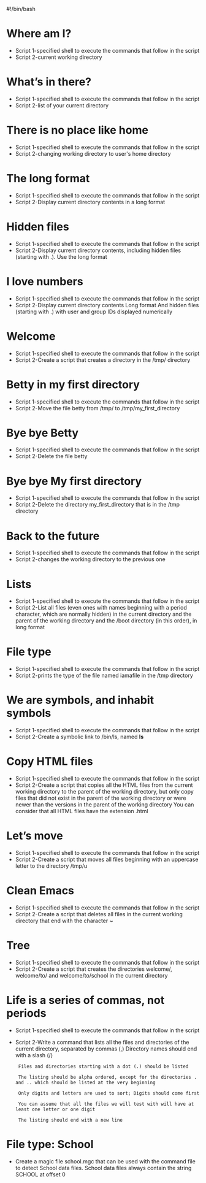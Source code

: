 #!/bin/bash
#  Where am I?
* Script 1-specified shell to execute the commands that follow in the script
* Script 2-current working directory

#  What’s in there?
* Script 1-specified shell to execute the commands that follow in the script
* Script 2-list of your current directory

# There is no place like home
* Script 1-specified shell to execute the commands that follow in the script
* Script 2-changing working directory to user's home directory

# The long format
* Script 1-specified shell to execute the commands that follow in the script
* Script 2-Display current directory contents in a long format

# Hidden files
* Script 1-specified shell to execute the commands that follow in the script
* Script 2-Display current directory contents, including hidden files (starting with .). Use the long format

#  I love numbers
* Script 1-specified shell to execute the commands that follow in the script
* Script 2-Display current directory contents
   Long format
   And hidden files (starting with .)
   with user and group IDs displayed numerically

# Welcome
* Script 1-specified shell to execute the commands that follow in the script
* Script 2-Create a script that creates a directory in the /tmp/ directory

# Betty in my first directory
* Script 1-specified shell to execute the commands that follow in the script
* Script 2-Move the file betty from /tmp/ to /tmp/my_first_directory

# Bye bye Betty
* Script 1-specified shell to execute the commands that follow in the script
* Script 2-Delete the file betty

# Bye bye My first directory
* Script 1-specified shell to execute the commands that follow in the script
* Script 2-Delete the directory my_first_directory that is in the /tmp directory

# Back to the future
* Script 1-specified shell to execute the commands that follow in the script
* Script 2-changes the working directory to the previous one

# Lists
* Script 1-specified shell to execute the commands that follow in the script
* Script 2-List all files (even ones with names beginning with a period character, which are normally hidden) in the current directory and the parent of the working directory and the /boot directory (in this order), in long format

# File type
* Script 1-specified shell to execute the commands that follow in the script
* Script 2-prints the type of the file named iamafile in the /tmp directory

# We are symbols, and inhabit symbols
* Script 1-specified shell to execute the commands that follow in the script 
* Script 2-Create a symbolic link to /bin/ls, named __ls__

# Copy HTML files
* Script 1-specified shell to execute the commands that follow in the script
* Script 2-Create a script that copies all the HTML files from the current working directory to the parent of the working directory, but only copy files that did not exist in the parent of the working directory or were newer than the versions in the parent of the working directory
    You can consider that all HTML files have the extension .html

#  Let’s move
* Script 1-specified shell to execute the commands that follow in the script
* Script 2-Create a script that moves all files beginning with an uppercase letter to the directory /tmp/u

# Clean Emacs
* Script 1-specified shell to execute the commands that follow in the script
* Script 2-Create a script that deletes all files in the current working directory that end with the character ~

# Tree
* Script 1-specified shell to execute the commands that follow in the script
* Script 2-Create a script that creates the directories welcome/, welcome/to/ and welcome/to/school in the current directory

# Life is a series of commas, not periods
* Script 1-specified shell to execute the commands that follow in the script
* Script 2-Write a command that lists all the files and directories of the current directory, separated by commas (,)
       Directory names should end with a slash (/)

       Files and directories starting with a dot (.) should be listed

       The listing should be alpha ordered, except for the directories . and .. which should be listed at the very beginning

       Only digits and letters are used to sort; Digits should come first

       You can assume that all the files we will test with will have at least one letter or one digit

       The listing should end with a new line

# File type: School
* Create a magic file school.mgc that can be used with the command file to detect School data files. School data files always contain the string SCHOOL at offset 0

